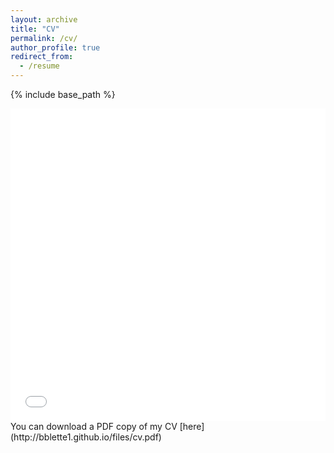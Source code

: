 ```yaml
---
layout: archive
title: "CV"
permalink: /cv/
author_profile: true
redirect_from:
  - /resume
---
```


{% include base_path %}

<iframe src="/files/CV.pdf" width="100%" height="500" frameborder="no" border="0" marginwidth="0" marginheight="0"></iframe>
You can download a PDF copy of my CV [here](http://bblette1.github.io/files/cv.pdf)
